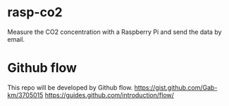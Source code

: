 # rasp-co2
Measure the CO2 concentration with a Raspberry Pi and send the data by email.

# Github flow
This repo will be developed by Github flow.
https://gist.github.com/Gab-km/3705015
https://guides.github.com/introduction/flow/
